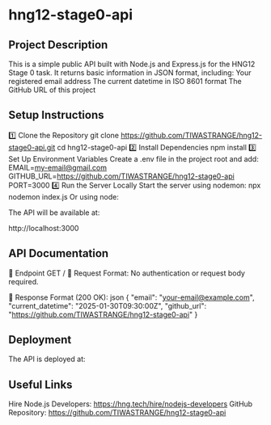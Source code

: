 # hng12-stage0-api
## Project Description
This is a simple public API built with Node.js and Express.js for the HNG12 Stage 0 task. It returns basic information in JSON format, including:
Your registered email address
The current datetime in ISO 8601 format
The GitHub URL of this project

## Setup Instructions
1️⃣ Clone the Repository
git clone https://github.com/TIWASTRANGE/hng12-stage0-api.git
cd hng12-stage0-api
2️⃣ Install Dependencies
npm install
3️⃣ Set Up Environment Variables
Create a .env file in the project root and add:
EMAIL=my-email@gmail.com
GITHUB_URL=https://github.com/TIWASTRANGE/hng12-stage0-api
PORT=3000
4️⃣ Run the Server Locally
Start the server using nodemon:
npx nodemon index.js
Or using node:

The API will be available at:

http://localhost:3000

## API Documentation
📌 Endpoint 
GET /
📌 Request Format:
No authentication or request body required.

📌 Response Format (200 OK):
json
{
  "email": "your-email@example.com",
  "current_datetime": "2025-01-30T09:30:00Z",
  "github_url": "https://github.com/TIWASTRANGE/hng12-stage0-api"
}

## Deployment
The API is deployed at:

<your-deployed-url>
  
## Useful Links
Hire Node.js Developers: https://hng.tech/hire/nodejs-developers
GitHub Repository: https://github.com/TIWASTRANGE/hng12-stage0-api
